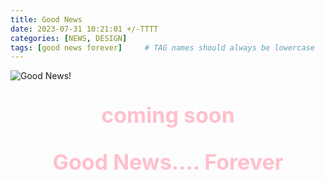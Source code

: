```yaml
---
title: Good News
date: 2023-07-31 10:21:01 +/-TTTT
categories: [NEWS, DESIGN]
tags: [good news forever]     # TAG names should always be lowercase
---
```


<img src="../_site/images/good-news.jpg" alt="Good News!">



<span style="background-color: black;text-align:center;color:pink;font-weight:700;font-size:34px">

coming soon
 
Good News.... Forever